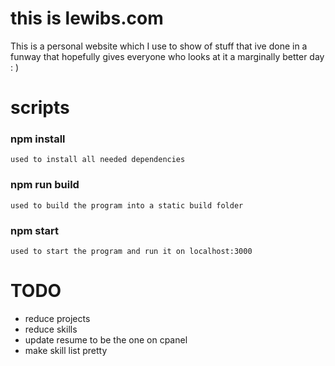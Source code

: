 # this is lewibs.com
This is a personal website which I use to show of stuff that ive done in a funway that hopefully gives everyone who looks at it a marginally better day : )

# scripts
### npm install
    used to install all needed dependencies

### npm run build
    used to build the program into a static build folder

### npm start
    used to start the program and run it on localhost:3000

# TODO
* reduce projects
* reduce skills
* update resume to be the one on cpanel
* make skill list pretty